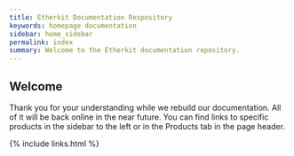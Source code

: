 ```yaml
---
title: Etherkit Documentation Respository
keywords: homepage documentation
sidebar: home_sidebar
permalink: index
summary: Welcome to the Etherkit documentation repository.
---
```


## Welcome

Thank you for your understanding while we rebuild our documentation. All of it will be back online in the near future. You can find links to specific products in the sidebar to the left or in the Products tab in the page header.

{% include links.html %}
